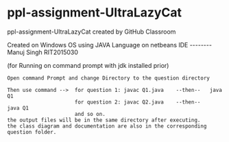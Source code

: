 # ppl-assignment-UltraLazyCat
ppl-assignment-UltraLazyCat created by GitHub Classroom

Created on Windows OS using JAVA Language on netbeans IDE --------  Manuj Singh RIT2015030

(for Running on command prompt with jdk installed prior)

    Open command Prompt and change Directory to the question directory

    Then use command -->  for question 1: javac Q1.java    --then--   java Q1
                          for question 2: javac Q2.java    --then--    java Q1
                          and so on.
    the output files will be in the same directory after executing.
    the class diagram and documentation are also in the corresponding question folder.
